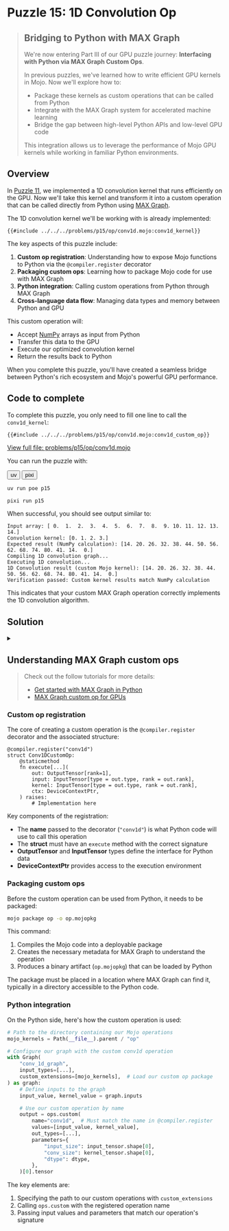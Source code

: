 # Puzzle 15: 1D Convolution Op

> ## Bridging to Python with MAX Graph
>
> We're now entering Part III of our GPU puzzle journey: **Interfacing with Python via MAX Graph Custom Ops**.
>
> In previous puzzles, we've learned how to write efficient GPU kernels in Mojo. Now we'll explore how to:
> - Package these kernels as custom operations that can be called from Python
> - Integrate with the MAX Graph system for accelerated machine learning
> - Bridge the gap between high-level Python APIs and low-level GPU code
>
> This integration allows us to leverage the performance of Mojo GPU kernels while working in familiar Python environments.

## Overview

In [Puzzle 11](../puzzle_11/puzzle_11.md), we implemented a 1D convolution kernel that runs efficiently on the GPU. Now we'll take this kernel and transform it into a custom operation that can be called directly from Python using [MAX Graph](https://docs.modular.com/max/api/python/graph/).

The 1D convolution kernel we'll be working with is already implemented:

```mojo
{{#include ../../../problems/p15/op/conv1d.mojo:conv1d_kernel}}
```

The key aspects of this puzzle include:

1. **Custom op registration**: Understanding how to expose Mojo functions to Python via the `@compiler.register` decorator
2. **Packaging custom ops**: Learning how to package Mojo code for use with MAX Graph
3. **Python integration**: Calling custom operations from Python through MAX Graph
4. **Cross-language data flow**: Managing data types and memory between Python and GPU

This custom operation will:
- Accept [NumPy](https://numpy.org/doc/stable/) arrays as input from Python
- Transfer this data to the GPU
- Execute our optimized convolution kernel
- Return the results back to Python

When you complete this puzzle, you'll have created a seamless bridge between Python's rich ecosystem and Mojo's powerful GPU performance.

## Code to complete

To complete this puzzle, you only need to fill one line to call the `conv1d_kernel`:

```mojo
{{#include ../../../problems/p15/op/conv1d.mojo:conv1d_custom_op}}
```
<a href="{{#include ../_includes/repo_url.md}}/blob/main/problems/p15/op/conv1d.mojo" class="filename">View full file: problems/p15/op/conv1d.mojo</a>


You can run the puzzle with:

<div class="code-tabs" data-tab-group="package-manager">
  <div class="tab-buttons">
    <button class="tab-button">uv</button>
    <button class="tab-button">pixi</button>
  </div>
  <div class="tab-content">

```bash
uv run poe p15
```

  </div>
  <div class="tab-content">

```bash
pixi run p15
```

  </div>
</div>

When successful, you should see output similar to:

```
Input array: [ 0.  1.  2.  3.  4.  5.  6.  7.  8.  9. 10. 11. 12. 13. 14.]
Convolution kernel: [0. 1. 2. 3.]
Expected result (NumPy calculation): [14. 20. 26. 32. 38. 44. 50. 56. 62. 68. 74. 80. 41. 14.  0.]
Compiling 1D convolution graph...
Executing 1D convolution...
1D Convolution result (custom Mojo kernel): [14. 20. 26. 32. 38. 44. 50. 56. 62. 68. 74. 80. 41. 14.  0.]
Verification passed: Custom kernel results match NumPy calculation
```

This indicates that your custom MAX Graph operation correctly implements the 1D convolution algorithm.


## Solution

<details class="solution-details">
<summary></summary>

To solve this puzzle, we need to integrate our 1D convolution kernel with the MAX Graph system. The key is to properly call our kernel from the `execute` method in the `Conv1DCustomOp` struct.

The solution is:

```mojo
{{#include ../../../solutions/p15/op/conv1d.mojo:conv1d_custom_op_solution}}
```

This single line does several important things:

1. Calls [enqueue_function](https://docs.modular.com/mojo/stdlib/gpu/host/device_context/DeviceContext/#enqueue_function) on the GPU context (`gpu_ctx` is of type [DeviceContext](https://docs.modular.com/mojo/stdlib/gpu/host/device_context/DeviceContext/)) to schedule our kernel execution
2. Passes the necessary layout and size information as **compile-time** parameters
3. Provides the output, input, and kernel tensors as runtime arguments
4. Configures the execution grid with the appropriate dimensions

Let's break down how this works in the larger context:

### Python-Mojo integration flow

1. **Python side (<a href="{{#include ../_includes/repo_url.md}}/blob/main/problems/p15/p15.py" class="filename">problems/p15/p15.py</a>)**:
   - Creates NumPy arrays for input and kernel
   - Calls `conv_1d()` function which wraps our operation in MAX Graph
   - Converts NumPy arrays to [MAX driver](https://docs.modular.com/max/api/python/driver) Tensors with `Tensor.from_numpy(input).to(device)`
   - Loads the custom operation package with `custom_extensions=[mojo_kernels]`

2. **Graph building**:
   - Defines input and output tensor types with [TensorType](https://docs.modular.com/max/api/python/graph/type/#max.graph.type.TensorType)
   - Specifies parameters for our operation via `parameters={...}`
   - Creates a computation graph with [`Graph("conv_1d_graph", ...)`](https://docs.modular.com/max/api/python/graph/Graph)
   - Calls our operation using [`ops.custom(name="conv1d", ...)`](https://docs.modular.com/max/api/python/graph/ops#custom)

3. **Custom op registration**:
   - The `@compiler.register("conv1d")` decorator exposes our operation to MAX Graph. See [@compiler.register](https://docs.modular.com/mojo/manual/decorators/compiler-register/)
   - The `execute` method parameters define the interface (inputs, outputs, context)
   - Input/output tensors are converted to LayoutTensors for use in our kernel
   - Device context manages GPU memory allocation and kernel execution

4. **Kernel execution**:
   - When [model.execute(...)]() is called, our `conv1d_kernel` receives the data
   - GPU thread configuration is set with `grid_dim` and `block_dim`
   - Results are transferred back to CPU with `result.to(CPU())`
   - NumPy verification compares our results with the expected output

### Key Components in Detail

1. **Custom Op Structure**:
   ```mojo
   @compiler.register("conv1d")
   struct Conv1DCustomOp:
       @staticmethod
       fn execute[target: StaticString, input_size: Int, conv_size: Int, dtype: DType = DType.float32](
           out: OutputTensor[rank=1],
           input: InputTensor[type = out.type, rank = out.rank],
           kernel: InputTensor[type = out.type, rank = out.rank],
           ctx: DeviceContextPtr,
       ) raises:
           # Implementation
   ```
   - `target` indicates the device type ("gpu" or "cpu")
   - `input_size` and `conv_size` are parameters passed from Python
   - Tensor types ensure correct shape and type checking
   - Return type is `raises` for proper error handling

2. **Tensor Conversion**:
   ```mojo
   out_tensor = out.to_layout_tensor()
   input_tensor = input.to_layout_tensor()
   kernel_tensor = kernel.to_layout_tensor()
   ```
   - MAX Graph tensors are converted to Mojo LayoutTensors
   - This allows our kernel to work with them directly
   - The layouts are extracted for compile-time optimization

3. **Device Context Usage**:
   ```mojo
   gpu_ctx = ctx.get_device_context()
   gpu_ctx.enqueue_memset(...)  # Zero output buffer
   gpu_ctx.enqueue_function[...](...) # Schedule kernel
   ```
   - Device context manages GPU resources
   - Memory operations ensure correct buffer state
   - Function enqueueing schedules our kernel for execution

This solution demonstrates the complete flow from Python data through MAX Graph to GPU execution and back, leveraging Mojo's powerful type system and parametric functions to create efficient, type-safe, accelerated operations.

</details>

## Understanding MAX Graph custom ops

> Check out the follow tutorials for more details:
>
> * [Get started with MAX Graph in Python](https://docs.modular.com/max/tutorials/get-started-with-max-graph-in-python/)
> * [MAX Graph custom op for GPUs](https://docs.modular.com/max/tutorials/build-custom-ops/)

### Custom op registration

The core of creating a custom operation is the `@compiler.register` decorator and the associated structure:

```mojo
@compiler.register("conv1d")
struct Conv1DCustomOp:
    @staticmethod
    fn execute[...](
        out: OutputTensor[rank=1],
        input: InputTensor[type = out.type, rank = out.rank],
        kernel: InputTensor[type = out.type, rank = out.rank],
        ctx: DeviceContextPtr,
    ) raises:
        # Implementation here
```

Key components of the registration:
- The **name** passed to the decorator (`"conv1d"`) is what Python code will use to call this operation
- The **struct** must have an `execute` method with the correct signature
- **OutputTensor** and **InputTensor** types define the interface for Python data
- **DeviceContextPtr** provides access to the execution environment

### Packaging custom ops

Before the custom operation can be used from Python, it needs to be packaged:

```bash
mojo package op -o op.mojopkg
```

This command:
1. Compiles the Mojo code into a deployable package
2. Creates the necessary metadata for MAX Graph to understand the operation
3. Produces a binary artifact (`op.mojopkg`) that can be loaded by Python

The package must be placed in a location where MAX Graph can find it, typically in a directory accessible to the Python code.

### Python integration

On the Python side, here's how the custom operation is used:

```python
# Path to the directory containing our Mojo operations
mojo_kernels = Path(__file__).parent / "op"

# Configure our graph with the custom conv1d operation
with Graph(
    "conv_1d_graph",
    input_types=[...],
    custom_extensions=[mojo_kernels],  # Load our custom op package
) as graph:
    # Define inputs to the graph
    input_value, kernel_value = graph.inputs

    # Use our custom operation by name
    output = ops.custom(
        name="conv1d",  # Must match the name in @compiler.register
        values=[input_value, kernel_value],
        out_types=[...],
        parameters={
            "input_size": input_tensor.shape[0],
            "conv_size": kernel_tensor.shape[0],
            "dtype": dtype,
        },
    )[0].tensor
```

The key elements are:
1. Specifying the path to our custom operations with `custom_extensions`
2. Calling `ops.custom` with the registered operation name
3. Passing input values and parameters that match our operation's signature
